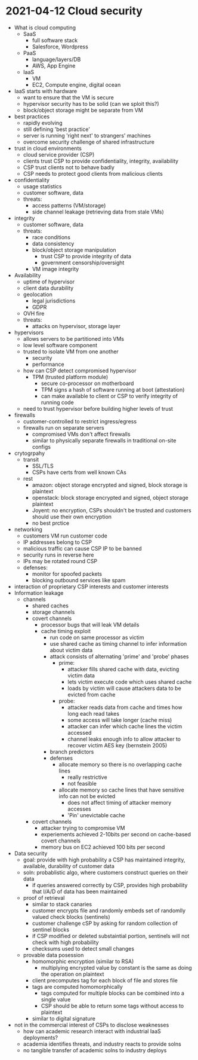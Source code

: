 # 2021-04-12 Cloud security

* What is cloud computing
  * SaaS
    * full software stack
    * Salesforce, Wordpress
  * PaaS
    * language/layers/DB
    * AWS, App Engine
  * IaaS
    * VM
    * EC2, Compute engine, digital ocean
* IaaS starts with hardware
  * want to ensure that the VM is secure
  * hypervisor security has to be solid (can we sploit this?)
  * block/object storage might be separate from VM
* best practices
  * rapidly evolving
  * still defining 'best practice'
  * server is running 'right next' to strangers' machines
  * overcome security challenge of shared infrastructure
* trust in cloud environments
  * cloud service provider (CSP) 
  * clients trust CSP to provide confidentiality, integrity, availability
  * CSP trust clients not to behave badly
  * CSP needs to protect good clients from malicious clients
* confidentiality
  * usage statistics
  * customer software, data
  * threats:
    * access patterns (VM/storage)
    * side channel leakage (retrieving data from stale VMs)
* integrity
  * customer software, data
  * threats:
    * race conditions
    * data consistency
    * block/object storage manipulation
      * trust CSP to provide integrity of data
      * government censorship/oversight
    * VM image integrity
* Availability
  * uptime of hypervisor
  * client data durability
  * geolocation
    * legal jurisdictions
    * GDPR
  * OVH fire
  * threats:
    * attacks on hypervisor, storage layer
* hypervisors
  * allows servers to be partitioned into VMs
  * low level software component
  * trusted to isolate VM from one another
    * security
    * performance
  * how can CSP detect compromised hypervisor
    * TPM (trusted platform module)
      * secure co-processor on motherboard
      * TPM signs a hash of software running at boot (attestation)
      * can make available to client or CSP to verify integrity of running code
  * need to trust hypervisor before building higher levels of trust
* firewalls
  * customer-controlled to restrict ingress/egress
  * firewalls run on separate servers
    * compromised VMs don't affect firewalls
    * similar to physically separate firewalls in traditional on-site configs
* crytogrpahy
  * transit
    * SSL/TLS
    * CSPs have certs from well known CAs
  * rest
    * amazon: object storage encrypted and signed, block storage is plaintext
    * openstack: block storage encrypted and signed, object storage plaintext
    * Joyent: no encryption, CSPs shouldn't be trusted and customers should use their own encryption
    * no best prctice
* networking
  * customers VM run customer code
  * IP addresses belong to CSP
  * malicious traffic can cause CSP IP to be banned
  * security runs in reverse here
  * IPs may be rotated round CSP
  * defenses:
    * monitor for spoofed packets
    * blocking outbound services like spam
* interaction of proprietary CSP interests and customer interests
* Information leakage
  * channels
    * shared caches
    * storage channels
    * covert channels
      * processor bugs that will leak VM details
      * cache timing exploit
        * run code on same processor as victim
        * use shared cache as timing channel to infer information about victim data
        * attack consists of alternating 'prime' and 'probe' phases
          * prime:
            * attacker fills shared cache with data, evicting victim data
            * lets victim execute code which uses shared cache
            * loads by victim will cause attackers data to be evicted from cache
          * probe:
            * attacker reads data from cache and times how long each read takes
            * some access will take longer (cache miss)
            * attacker can infer which cache lines the victim accessed
            * channel leaks enough info to allow attacker to recover victim AES key (bernstein 2005)
        * branch predictors 
        * defenses
          * allocate memory so there is no overlapping cache lines
            * really restrictive
            * not feasible
          * allocate memory so cache lines that have sensitive info can not be evicted
            * does not affect timing of attacker memory accesses
            * 'Pin' unevictable cache
    * covert channels
      * attacker trying to compromise VM
      * experiements achieved 2-10bits per second on cache-based covert channels
      * memory bus on EC2 achieved 100 bits per second
* Data security
  * goal: provide with high probability a CSP has maintained integrity, available, durability of customer data
  * soln: probablistic algo, where customers construct queries on their data
    * if queries answered correctly by CSP, provides high probability that I/A/D of data has been maintained
  * proof of retrieval
    * similar to stack canaries
    * customer encrypts file and randomly embeds set of randomlly valued check blocks (sentinels)
    * customer challenge cSP by asking for random collection of sentinel blocks
    * if CSP modified or deleted substaintial portion, sentinels will not check with high probability
    * checksums used to detect small changes
  * provable data posession
    * homomorphic encryption (similar to RSA)
      * multiplying encrypted value by constant is the same as doing the operation on plaintext
    * client precomputes tag for each block of file and stores file
    * tags are computed homomorphically
      * tags computed for multiple blocks can be combined into a single value
      * CSP should be able to return some tags without access to plaintext
    * similar to digital signature
* not in the commercial interest of CSPs to disclose weaknesses
  * how can academic research interact with industrial IaaS deployments?
  * academia identifies threats, and industry reacts to provide solns
  * no tangible transfer of academic solns to industry deploys